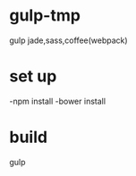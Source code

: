 gulp-tmp
===========

gulp jade,sass,coffee(webpack)



# set up

-npm install
-bower install

# build
gulp